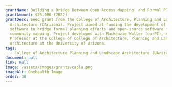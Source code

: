 ```yaml
---
grantName: Building a Bridge Between Open Access Mapping  and Formal Planning Efforts
grantAmount: $25.000 (2022)
grantDesc: Seed grant from the College of Architecture, Planning and Landscape
  Architecture (UArizona). Project aimed at funding the development of a pilot
  software to bridge formal planning efforts and open-source software for
  community mapping. Project developed with Mackenzie Waller (co-PI), Assistant
  Professor at the College of College of Architecture, Planning and Landscape
  Architecture at the University of Arizona.
tags:
  - College of Architecture Planning and Landscape Architecture (UArizona)
document: null
link: null
image: /assets/images/grants/capla.png
imageAlt: OneHealth Image
order: 30
---
```

